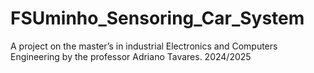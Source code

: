 # FSUminho_Sensoring_Car_System
​​A project on the master’s in industrial Electronics and Computers Engineering by the professor Adriano Tavares. 2024/2025 
